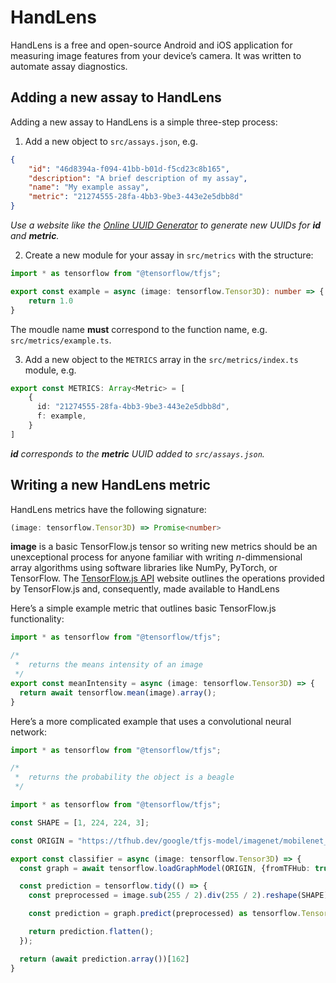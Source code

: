 HandLens
========

HandLens is a free and open-source Android and iOS application for measuring 
image features from your device’s camera. It was written to automate assay 
diagnostics.

Adding a new assay to HandLens
------------------------------

Adding a new assay to HandLens is a simple three-step process:

1.  Add a new object to `src/assays.json`, e.g.

```json
{
    "id": "46d8394a-f094-41bb-b01d-f5cd23c8b165",
    "description": "A brief description of my assay",
    "name": "My example assay",
    "metric": "21274555-28fa-4bb3-9be3-443e2e5dbb8d"
}
```
    
*Use a website like the 
[Online UUID Generator](https://www.uuidgenerator.net) to generate new UUIDs 
for **id** and **metric**.*
    
2.  Create a new module for your assay in `src/metrics` with the structure:

```typescript
import * as tensorflow from "@tensorflow/tfjs";

export const example = async (image: tensorflow.Tensor3D): number => {
    return 1.0
}
```

The moudle name **must** correspond to the function name, e.g. 
`src/metrics/example.ts`.

3.  Add a new object to the `METRICS` array in the `src/metrics/index.ts` 
    module, e.g.

```typescript
export const METRICS: Array<Metric> = [
    {
      id: "21274555-28fa-4bb3-9be3-443e2e5dbb8d",
      f: example,
    }
]
```

***id** corresponds to the **metric** UUID added to `src/assays.json`.*

Writing a new HandLens metric
-----------------------------

HandLens metrics have the following signature:

```typescript
(image: tensorflow.Tensor3D) => Promise<number>
```

**image** is a basic TensorFlow.js tensor so writing new metrics should be an 
unexceptional process for anyone familiar with writing *n*-dimmensional array 
algorithms using software libraries like NumPy, PyTorch, or TensorFlow. The
[TensorFlow.js API](https://js.tensorflow.org/api/latest/) website outlines the 
operations provided by TensorFlow.js and, consequently, made available to 
HandLens

Here’s a simple example metric that outlines basic TensorFlow.js functionality:

```typescript
import * as tensorflow from "@tensorflow/tfjs";

/*
 *  returns the means intensity of an image
 */
export const meanIntensity = async (image: tensorflow.Tensor3D) => {
  return await tensorflow.mean(image).array();
}
```

Here’s a more complicated example that uses a convolutional neural network:

```typescript
import * as tensorflow from "@tensorflow/tfjs";

/*
 *  returns the probability the object is a beagle
 */

import * as tensorflow from "@tensorflow/tfjs";

const SHAPE = [1, 224, 224, 3];

const ORIGIN = "https://tfhub.dev/google/tfjs-model/imagenet/mobilenet_v2_100_224/classification/3/default/1";

export const classifier = async (image: tensorflow.Tensor3D) => {
  const graph = await tensorflow.loadGraphModel(ORIGIN, {fromTFHub: true});

  const prediction = tensorflow.tidy(() => {
    const preprocessed = image.sub(255 / 2).div(255 / 2).reshape(SHAPE);

    const prediction = graph.predict(preprocessed) as tensorflow.Tensor;

    return prediction.flatten();
  });

  return (await prediction.array())[162]
}
```
